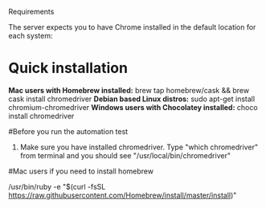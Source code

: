 Requirements

The server expects you to have Chrome installed in the default location for each system:


# Quick installation

**Mac users with Homebrew installed:** brew tap homebrew/cask && brew cask install chromedriver
**Debian based Linux distros:** sudo apt-get install chromium-chromedriver
**Windows users with Chocolatey installed:** choco install chromedriver


#Before you run the automation test

1. Make sure you have installed chromedriver. Type  "which chromedriver" from terminal and you should see "/usr/local/bin/chromedriver"


#Mac users if you need to install homebrew 

/usr/bin/ruby -e "$(curl -fsSL https://raw.githubusercontent.com/Homebrew/install/master/install)"
 

